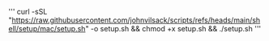 '''
curl -sSL "https://raw.githubusercontent.com/johnvilsack/scripts/refs/heads/main/shell/setup/mac/setup.sh" -o setup.sh && chmod +x setup.sh && ./setup.sh
'''